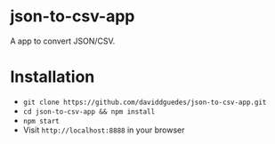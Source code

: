 # json-to-csv-app
A app to convert JSON/CSV.

# Installation

* `git clone https://github.com/daviddguedes/json-to-csv-app.git`
* `cd json-to-csv-app && npm install`
* `npm start`
* Visit `http://localhost:8888` in your browser
